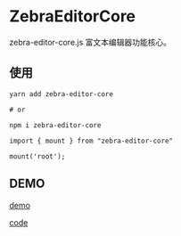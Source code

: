 # ZebraEditorCore

zebra-editor-core.js 富文本编辑器功能核心。

## 使用

```
yarn add zebra-editor-core

# or

npm i zebra-editor-core
```

```
import { mount } from "zebra-editor-core"

mount('root');
```

## DEMO

[demo](https://acohome.cn/demo/zebra-editor-core/index.html)

[code](https://github.com/acccco/zebra-editor-core/tree/master/dev)